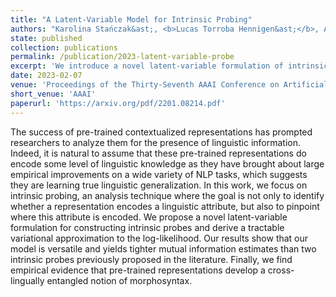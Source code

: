 ```yaml
---
title: "A Latent-Variable Model for Intrinsic Probing"
authors: "Karolina Stańczak&ast;, <b>Lucas Torroba Hennigen&ast;</b>, Adina Williams, Ryan Cotterell, Isabelle Augenstein"
state: published
collection: publications
permalink: /publication/2023-latent-variable-probe
excerpt: 'We introduce a novel latent-variable formulation of intrinsic probing which yields tighter mutual information estimates than previously proposed methods.'
date: 2023-02-07
venue: 'Proceedings of the Thirty-Seventh AAAI Conference on Artificial Intelligence'
short_venue: 'AAAI'
paperurl: 'https://arxiv.org/pdf/2201.08214.pdf'
---
```

The success of pre-trained contextualized representations has prompted researchers to analyze them for the presence of linguistic information. Indeed, it is natural to assume that these pre-trained representations do encode some level of linguistic knowledge as they have brought about large empirical improvements on a wide variety of NLP tasks, which suggests they are learning true linguistic generalization. In this work, we focus on intrinsic probing, an analysis technique where the goal is not only to identify whether a representation encodes a linguistic attribute, but also to pinpoint where this attribute is encoded. We propose a novel latent-variable formulation for constructing intrinsic probes and derive a tractable variational approximation to the log-likelihood. Our results show that our model is versatile and yields tighter mutual information estimates than two intrinsic probes previously proposed in the literature. Finally, we find empirical evidence that pre-trained representations develop a cross-lingually entangled notion of morphosyntax. 

